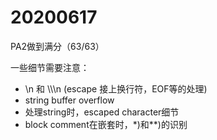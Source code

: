 # 20200617

PA2做到满分（63/63）

一些细节需要注意：

- \n 和 \\\\\n (escape 接上换行符，EOF等的处理)
- string buffer overflow
- 处理string时，escaped character细节
- block comment在嵌套时，*)和**)的识别
